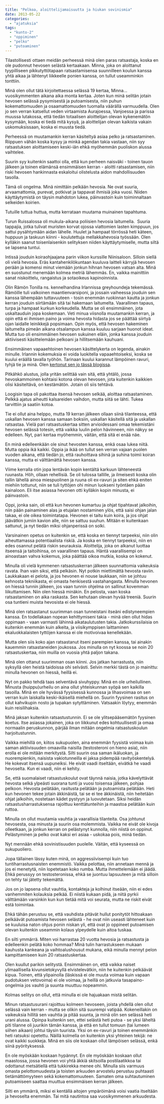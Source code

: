 ```yaml
---
title: "Pelkoa, aloittelijamaisuutta ja hiukan sovinismia"
date: 2013-05-22
categories: 
  - "ajatuksia"
tags: 
  - "kunto-2"
  - "oppiminen"
  - "pelko"
  - "putoaminen"
---
```


Tilastollisesti ottaen meidän perheessä minä olen paras ratsastaja, koska en ole pudonnut hevosen selästä kertaakaan. Minna, joka on aloittanut tyypilliseen pikkutyttötapaan ratsastamisensa suunnilleen koulun kanssa yhtä aikaa ja lähtenyt liikkeelle ponien kanssa, on tullut useamminkin tonttiin.

<!--more-->

Minä olen ollut tätä kirjoitettaessa selässä 19 kertaa, Minna... vuosikymmenten aikana aika monta kertaa. Joten kun minä selitän jotain hevosen selässä pysymisestä ja putoamisesta, niin puhun kokemattomuuden ja osaamattomuuden tuomalla väärällä varmuudella. Olen jo sen verran katsellut veden virtaamista Aurajoessa, Vanjoessa ja parissa muussa lutakossa, että tiedän totaalisen aloittelijan olevan kykenemätön kysymään, koska ei tiedä mitä kysyä, ja aloittelijan olevan kaikista vakain uskomuksissaan, koska ei muusta tiedä.

Perheessä on muutamankin kerran käsiteltyä asiaa pelko ja ratsastaminen. Riippuen vähän koska kysyy ja minkä agendan takia vastaan, niin syy ratsastuksen aloittamiseen keski-iän ehkä myöhemmän puoliskon alussa vaihtelee.

Suurin syy kuitenkin saattoi olla, että kun perheen naisväki - toinen tauon jälkeen ja toinen elämänsä ensimmäisen kerran - aloitti ratsastamisen, niin riski hevosen hankinnasta eskaloitui olistelusta aidon mahdollisuuden tasolla.

Tämä oli ongelma. Minä nimittäin pelkään hevosia. Ne ovat suuria, arvaamattomia, purevat, potkivat ja tappavat ihmisiä joka vuosi. Niiden käyttäytymistä on täysin mahdoton lukea, päinvastoin kuin toiminnaltaan selkeiden koirien.

Tutuille tuttua huttua, mutta kerrataan muutama muinainen tapahtuma.

Turun Ruissalossa oli mukula-aikana poliisien hevosia laitumella.  Suuria tappajia, jotka tulivat muristen korvat ojossa viattomien lasten kimppuun, jos sattui pysähtymään aidan lähelle. Huulet ja hampaat törrössä heti käteen, huppuun ja taskuun kiinni - koulutettuja mellakkahevosia työssään. Olen kylläkin saanut toisenlaisenkin selityksen niiden käyttäytymiselle, mutta siltä se lapsena tuntui.

Intissä jouduin koiraohjaajana parin viikon kurssille Niinisaloon. Silloin siellä oli vielä hevosia. Eräs kantahenkilökuntaan kuuluva laitteli kärryjä hevosen perään ja komensi minut viemään jonkun hihnan hevosen vatsan alta. Minä en suostunut menemään kolmea metriä lähemmäs. En, vaikka mainittiin sanat niskoittelu, rangaistus ja sotaoikeus kapinoinnista.

Olin Rämön Tonilla ns. kennelhandina Irlannissa greyhoundeja tekemässä. Rämöille tuli valkoinen maantienvarsiponi, ja jossain vaiheessa jouduin sen kanssa lähempään tuttavuuteen - tosin enemmän ruokinnan kautta ja jonkun kerran jouduin siirtämään sitä tai hakemaan laitumelta. Vaarallinen tapaus, turpa ja hampaat kurkun korkeudella. Mutta se oli ensimmäinen, jota uskaltauduin jopa koskemaan. Veti minua viisnolla muutamankin kerran, ja opin että ei ihmisen paino ja voima hevosta hidasta jos se päättää siirtyä ojan laidalle leinikkejä popsimaan. Opin myös, että hevosen hakeminen laitumelta pimeän aikana otsalampun kanssa kuuluu sarjaan huonot ideat. Mutta tuo oli ensimmäinen hevosen sukuinen eläin, jonka kanssa jouduin aktiivisesti käsittelemään pelkoani ja hillitsemään kauhuani.

Ensimmäinen vapaaehtoinen hevosen käsittelykerta on legenda, ainakin minulle. Irlannin kokemuksia ei voida luokitella vapaaehtoiseksi, koska se kuului eräällä tavalla työhön. Tarinaan kuului karannut lämpöinen ravuri, tyhjä tie ja minä. Olen [kertonut sen jo tässä blogissa](http://www.katiska.eu/ratsastus/2013/04/26/aikuinen-mies-ratsailla/ "Aikuinen mies ratsailla").

Pitkähkö alustus, jolla yritän selittää vain sitä, että yhtälö, jossa hevoskammoinen kohtaisi kotona olevan hevosen, jota kuitenkin kaikkien olisi käsiteltävä, on kestämätön. Jotain oli siis tehtävä.

Loogisin tapa oli pakottaa itsensä hevosen selkää, aloittaa ratsastaminen. Pelkkä ajatus aiheutti kalsareiden vaihdon, mutta siitä se lähti. Tukea tarvittiin ja saatiin kotoa.

Tie ei ollut aina helppo, mutta 19 kerran jälkeen ollaan siinä tilanteessa, että uskallan hevosen kanssa samaan boksiin, uskallan käsitellä sitä ja uskallan ratsastaa. Vielä pari ratsastuskertaa sitten arvioidessani omaa tekemistäni hevosen selässä totesin, että vaikka luulin pelon hävinneen, niin näkyy se edelleen. Nyt, pari kertaa myöhemmin, väitän, että sitä ei enää näe.

En minä edelleenkään ole sinut hevosten kanssa, enkä osaa lukea niitä. Mutta oppia ikä kaikki. Oppia ja ikää on tullut sen verran vajaan puolen vuoden aikana, että tiedän jo, että rauhoittava sihinä ja suhina toimii koiran kanssa, mutta ei välttämättä hevosen kanssa.

Viime kerralla otin jopa lentävän kopin kentältä karkuun lähteneestä ruunasta. Höh, ollaan rehellisiä. Se oli tulossa tallille, ja ilmeisesti koska olin tallin lähellä ainoa miespuolinen ja ruuna oli ex-ravuri ja siten ehkä eniten miehiin tottunut, niin se tuli tyttöjen ohi minun luokseni työntäen pään kainaloon. Eli itse asiassa hevonen otti kylläkin kopin minusta, ei päinvastoin.

Oppi, jonka sain, oli että kun hevonen kumartuu ja ohjat tipahtavat jalkoihin, niin pään painaminen alas ja etujalan nostaminen ylös, että saisi ohjan jalan takaa, ei ole oikea toimintatapa. Hevonen ei taitu kuin koira, ja jos ohjat jäävätkin jumiin kavion alle, niin se sattuu suuhun. Mitään ei kuitenkaan sattunut, ja nyt tiedän miksi ohjanperissä on solki.

Varsinainen opetus on kuitenkin se, että koska en tiennyt tarpeeksi, niin olin aiheuttamassa potentiaalista riskiä. Ja koska en tiennyt tarpeeksi, niin en edes osannut pelätä riskin seurauksia. Aloittelija, joka on alkanut luottaa itseensä ja taitoihinsa, on vaarallinen tapaus. Häntä vaarallisempi on ainoastaan vahva kokemus, joka päättää oikoa mutkia, koska on kokenut.

Minulla oli vielä kymmenen ratsastuskerran jälkeen suunnattomia vaikeuksia ravata. Ihan vain siksi, että pelkäsin. Nyt potkin miettimättä hevosta raviin. Laukkakaan ei pelota, ja jos hevonen ei nouse laukkaan, niin se johtuu kehnosta tekniikasta, ei omasta henkisestä vastahangasta. Minulla hevonen on hiessä tunnin jälkeen, jos vaan tunnin ohjelma on sallinut kovemman liikuttamisen. Niin olen hiessä minäkin. En pelosta, vaan koska ratsastaminen on aika raskasta. Sen kehutaan olevan hyvää treeniä. Suurin osa tuntieni muista hevosista ei ole hiessä.

Minä olen ratsastanut suurimman osan tunneistani itseäni edistyneempien kanssa. En todellakaan nopean kehittymiseni takia - minä olen ollut hidas oppimaan - vaan varmasti lähinnä aikataulutusten takia. Jatkokurssilaisia on kuitenkin enemmän kuin alkeita, ja viisikymppisen laittaminen ekaluokkalaisten tyttöjen kanssa ei ole motivoivaa kenellekään.

Mutta olen siis koko ajan ratsastanut itseni parempien kanssa, tai ainakin kauemmin ratsastaneiden joukossa. Jos minulla on nyt koossa se noin 20 ratsastuskertaa, niin muilla on vuosia yhtä paljon takana.

Minä olen ottanut suurimman osan kiinni. Jos jatkan harrastusta, niin syksyllä olen heistä taidoissa ohi selvästi. Selvin merkki tästä on jo mainittu: minulla hevonen on hiessä, heillä ei.

Nyt on pakko tehdä taas selventävä sivuhyppy. Minä en ole urheilullinen. Minusta (huippu)urheilu on aina ollut yhteiskunnan syöpä sen kaikilla tasoilla. Minä en ole hyvässä fyysisessä kunnossa ja lihasvoimaa on sen verran kuin laiskalla keski-ikäisellä miehellä on. Suurin fyysinen rasitus on ollut kahvikupin nosto ja tupakan sytyttäminen. Vatsaakin löytyy, enemmän kuin reisilihaksia.

Minä jaksan kuitenkin ratsastustunnin. Ei se ole ylitsepääsemätön fyysinen koetus. Itse asiassa jokainen, joka on liikkunut edes kohtuullisesti ja omaa normaalin peruskunnon, pärjää ilman mitään ongelmia ratsastuskoulun harjoitustunnin.

Vaikka miehillä on, kiitos sukupuolen, aina enemmän fyysistä voimaa kuin saman aktiivisuuden omaavilla naisilla (testosteroni on hieno asia), niin erolla ei ole mitään merkitystä. Silti suurin osa saman ikäluokan, ja nuorempienkin, naisista vakiotunneilla ei jaksa pidempää ravityöskentelyä. He kokevat itsensä uupuneiksi. He eivät vaadi itseltään, eivätkä he vaadi hevoselta. Kun ei vaadi, niin ei kehity.

Se, että suomalaiset ratsastuskoulut ovat täynnä naisia, jotka kävelyttävät hevosta selkä ylpeästi suorana tunti ja vuosi toisensa jälkeen, pohjaa pelkoon. Hevosta pelätään, rasitusta pelätään ja putoamista pelätään. Heti kun hevonen tekee jotain äkkinäistä, tai se ei tee äkkinäistä, niin heitetään ohjat jalkoihin, nostetaan kädet pystyyn ja luovutetaan. Siksi heidän ratsastusharrastuksensa rajoittuu kenttätunteihin ja maastoa pelätään kuin ruttoa.

Minulla on ollut muutamia vauhtia ja vaarallisia tilanteita. Osa johtunut hevosesta, osa minusta ja suurin osa molemmista. Vaikka ne eivät ole kivoja olleetkaan, ja jonkun kerran on pelästynyt kunnolla, niin niistä on oppinut. Pelästyminen ja pelko ovat kaksi eri asiaa - uskokaa pois, minä tiedän.

Nyt mennään ehkä sovinistisuuden puolelle. Väitän, että kyseessä on sukupuoliero.

Jopa tällainen lässy kuten minä, on aggressiivisempi kuin tuo tuntiharrastusnaisten enemmistö. Vaikka pelottaa, niin annetaan mennä ja jos ei menetytä, niin lopetetaan koko rumba. Mutta ihmettelemään ei jäädä. Ehkä perussyy on testosteronissa, ehkä se juontuu lapsuuteen ja mitä silloin on tehty tai jätetty tekemättä.

Jos on jo lapsena ollut vauhtia, kontakteja ja kolhinut itseään, niin ei edes vanhemmiten kolauksia pelkää. Ei niistä kukaan pidä, ja niitä pyrkii välttämään varsinkin kun kun tietää mitä voi seurata, mutta ne riskit eivät estä toimintaa.

Ehkä tähän perustuu se, että vauhdista pitävät hullut ponitytöt hittoakaan pelkäävät putoamista hevosen selästä - he ovat niin useasti lähteneet kuin se kuuluisa naton ohjus ponin niskan yli, että ovat jo oppineet putoamisen olevan kuitenkin useammin kolaus ylpeydelle kuin aitoa tuskaa.

En silti ymmärrä. Miten voi harrastaa 20 vuotta hevosia ja ratsastusta ja edelleenkin pelätä koko hommaa? Minä tulin harrastukseen mukaan kauhusta kankeana ja vaihtoalushousut mukana, eikä minulla mennyt pelon kampittamiseen kuin 20 ratsastuskertaa.

Olen kuullut parikin selitystä. Ensimmäinen on, että vaikka naiset ylimaallisella kivunsietokyvyllä elvistelevätkin, niin he kuitenkin pelkäävät kipua. Toinen, että ylipainolla (läskissä ei ole muuta voimaa kuin vapaan pudotuksen vetovoima) ei ole voimaa, ja heillä on jatkuvia tasapaino-ongelmia jos vauhti ja suunta muuttuu nopeammin.

Kolmas selitys on ollut, että minulla ei ole hajuakaan mistä selitän.

Minun ratsastusurani rajoittuu kolmeen hevoseen, joista yhdellä olen ollut selässä vain kerran - mutta se olikin sitä suurempi vatipää. Kokeneillakin on vaikeuksia hillitä sen vauhtia ja pitää suunta, ja minä olin sen selässä heti urani alussa. Opinpa kuitenkin sen, ettei selästä heti putoa - se yksi läheltä piti tilanne oli juurikin tämän kanssa, ja että en tullut tomuun (tai lumeen siihen aikaan) johtui täysin tuurista. Yksi on ex-ravuri ja toinen enemmänkin heti ratsuksi opetettu. Näillä kolmella on kuitenkin yksi yhteinen tekijä: ne ovat kaikki suokkeja. Minä en siis ole koskaan ollut lämpöisen selässä, enkä siinä pyörityksessä.

En ole myöskään koskaan hypännyt. En ole myöskään koskaan ollut maastossa, jossa hevonen voi yhtä äkkiä skitsoilla postilaatikkoa tai odottanut metsätiellä että tukkirekka menee ohi. Minulla siis varmuus omasta pelottomuudesta ja toisten arkuuden arvostelu perustuu puhtaasti tietämättömyyteen sekä kokemattomuuteen. Samaten oma suhtautuminen putoamiseen saattaa muuttua ensimmäisen kerran jälkeen.

Silti en ymmärrä, miksi ei kentällä aitojen ympäröimänä voisi vaatia itseltään ja hevoselta enemmän. Tai mitä nautintoa saa vuosikymmenen arkuudesta.

